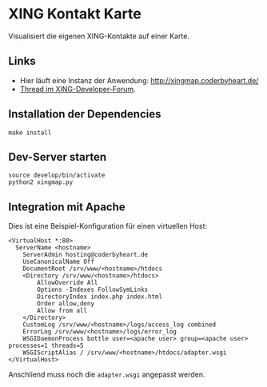 # XING Kontakt Karte

Visualisiert die eigenen XING-Kontakte auf einer Karte.

## Links

 * Hier läuft eine Instanz der Anwendung: http://xingmap.coderbyheart.de/
 * [Thread im XING-Developer-Forum](https://www.xing.com/net/prie8c09ex/xingdevs/discuss-with-the-community-682826/started-hacking-visualize-contacts-on-map-41598171/41598171/).

## Installation der Dependencies

    make install

## Dev-Server starten

    source develop/bin/activate
    python2 xingmap.py
    
## Integration mit Apache

Dies ist eine Beispiel-Konfiguration für einen virtuellen Host:

    <VirtualHost *:80>
      ServerName <hostname>
	    ServerAdmin hosting@coderbyheart.de
	    UseCanonicalName Off
	    DocumentRoot /srv/www/<hostname>/htdocs
	    <Directory /srv/www/<hostname>/htdocs>
		    AllowOverride All
		    Options -Indexes FollowSymLinks
		    DirectoryIndex index.php index.html
		    Order allow,deny
		    Allow from all
	    </Directory>
	    CustomLog /srv/www/<hostname>/logs/access_log combined
	    ErrorLog /srv/www/<hostname>/logs/error_log
	    WSGIDaemonProcess bottle user=<apache user> group=<apache user> processes=1 threads=5
	    WSGIScriptAlias / /srv/www/<hostname>/htdocs/adapter.wsgi
    </VirtualHost>

Anschliend muss noch die `adapter.wsgi` angepasst werden.

